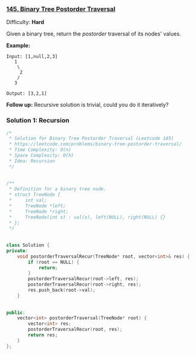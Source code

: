   
  
  
  
### [145\. Binary Tree Postorder Traversal](https://leetcode.com/problems/binary-tree-postorder-traversal/ )
  
  
Difficulty: **Hard**
  
  
Given a binary tree, return the _postorder_ traversal of its nodes' values.
  
**Example:**
  
```
Input: [1,null,2,3]
   1
    \
     2
    /
   3
  
Output: [3,2,1]
```
  
**Follow up:** Recursive solution is trivial, could you do it iteratively?
  
  
  
### Solution 1: Recursion
  
  
```cpp
/*
 * Solution for Binary Tree Postorder Traversal (Leetcode 145)
 * https://leetcode.com/problems/binary-tree-postorder-traversal/
 * Time Complexity: O(n)
 * Space Complexity: O(h)
 * Idea: Recursion
 */
  
  
/**
 * Definition for a binary tree node.
 * struct TreeNode {
 *     int val;
 *     TreeNode *left;
 *     TreeNode *right;
 *     TreeNode(int x) : val(x), left(NULL), right(NULL) {}
 * };
 */
  
  
class Solution {
private:
    void postorderTraversalRecur(TreeNode* root, vector<int>& res) {
        if (root == NULL) {
            return;
        }
        postorderTraversalRecur(root->left, res);
        postorderTraversalRecur(root->right, res);
        res.push_back(root->val);
    }
  
  
public:
    vector<int> postorderTraversal(TreeNode* root) {
        vector<int> res;
        postorderTraversalRecur(root, res);
        return res;
    }
};
```  
  